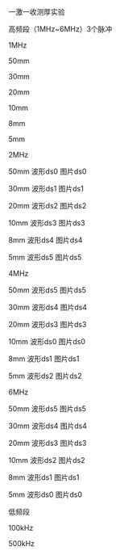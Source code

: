 一激一收测厚实验

高频段（1MHz~6MHz）3个脉冲

1MHz

50mm

30mm

20mm

10mm

8mm

5mm

2MHz

50mm 波形ds0 图片ds0

30mm 波形ds1 图片ds1

20mm 波形ds2 图片ds2

10mm 波形ds3 图片ds3

8mm 波形ds4 图片ds4

5mm 波形ds5 图片ds5

4MHz

50mm 波形ds5 图片ds5

30mm 波形ds4 图片ds4

20mm 波形ds3 图片ds3

10mm 波形ds0 图片ds0

8mm   波形ds1 图片ds1

5mm   波形ds2 图片ds2

6MHz

50mm 波形ds5 图片ds5

30mm 波形ds4 图片ds4

20mm 波形ds3 图片ds3

10mm 波形ds2 图片ds2

8mm 波形ds1 图片ds1

5mm 波形ds0 图片ds0

低频段

100kHz

500kHz
